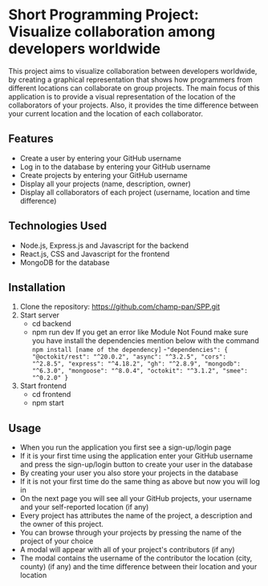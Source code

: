 # Short Programming Project: Visualize collaboration among developers worldwide

This project aims to visualize collaboration between developers worldwide, by creating a graphical representation that shows how 
programmers from different locations can collaborate on group projects. The main focus of this application is to provide a visual representation of the 
location of the collaborators of your projects. Also, it provides the time difference between your current location and the location of each collaborator.

## Features

- Create a user by entering your GitHub username
- Log in to the database by entering your GitHub username
- Create projects by entering your GitHub username
- Display all your projects (name, description, owner)
- Display all collaborators of each project (username, location and time difference)

## Technologies Used

- Node.js, Express.js and Javascript for the backend
- React.js, CSS and Javascript for the frontend
- MongoDB for the database

## Installation

1. Clone the repository: https://github.com/champ-pan/SPP.git
2. Start server
   - cd backend
   - npm run dev
   If you get an error like Module Not Found make sure you have install the dependencies mention below with the command `npm install [name of the dependency]`
   -`"dependencies": {
    "@octokit/rest": "^20.0.2",
    "async": "^3.2.5",
    "cors": "^2.8.5",
    "express": "^4.18.2",
    "gh": "^2.8.9",
    "mongodb": "^6.3.0",
    "mongoose": "^8.0.4",
    "octokit": "^3.1.2",
    "smee": "^0.2.0"
  }`
3. Start frontend
   - cd frontend
   - npm start


## Usage

- When you run the application you first see a sign-up/login page
- If it is your first time using the application enter your GitHub username and press the sign-up/login button to create your user in the database
- By creating your user you also store your projects in the database
- If it is not your first time do the same thing as above but now you will log in
- On the next page you will see all your GitHub projects, your username and your self-reported location (if any)
- Every project has attributes the name of the project, a description and the owner of this project.
- You can browse through your projects by pressing the name of the project of your choice
- A modal will appear with all of your project's contributors (if any)
- The modal contains the username of the contributor the location (city, county) (if any) and the time difference between their location and your location
